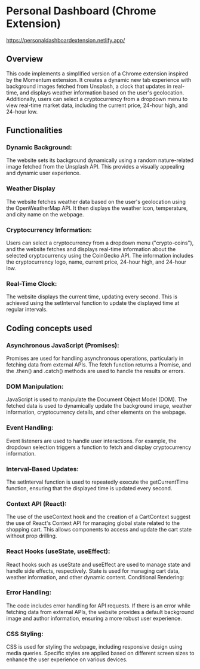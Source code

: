 # Personal Dashboard (Chrome Extension)

https://personaldashboardextension.netlify.app/

## Overview

This code implements a simplified version of a Chrome extension inspired by the Momentum extension. It creates a dynamic new tab experience with background images fetched from Unsplash, a clock that updates in real-time, and displays weather information based on the user's geolocation. Additionally, users can select a cryptocurrency from a dropdown menu to view real-time market data, including the current price, 24-hour high, and 24-hour low.

## Functionalities

### Dynamic Background:

The website sets its background dynamically using a random nature-related image fetched from the Unsplash API. This provides a visually appealing and dynamic user experience.

### Weather Display

The website fetches weather data based on the user's geolocation using the OpenWeatherMap API. It then displays the weather icon, temperature, and city name on the webpage.

### Cryptocurrency Information:

Users can select a cryptocurrency from a dropdown menu ("crypto-coins"), and the website fetches and displays real-time information about the selected cryptocurrency using the CoinGecko API. The information includes the cryptocurrency logo, name, current price, 24-hour high, and 24-hour low.

### Real-Time Clock:

The website displays the current time, updating every second. This is achieved using the setInterval function to update the displayed time at regular intervals.

## Coding concepts used

### Asynchronous JavaScript (Promises):

Promises are used for handling asynchronous operations, particularly in fetching data from external APIs. The fetch function returns a Promise, and the .then() and .catch() methods are used to handle the results or errors.

### DOM Manipulation:

JavaScript is used to manipulate the Document Object Model (DOM). The fetched data is used to dynamically update the background image, weather information, cryptocurrency details, and other elements on the webpage.

### Event Handling:

Event listeners are used to handle user interactions. For example, the dropdown selection triggers a function to fetch and display cryptocurrency information. 

### Interval-Based Updates:

The setInterval function is used to repeatedly execute the getCurrentTime function, ensuring that the displayed time is updated every second.

### Context API (React):

The use of the useContext hook and the creation of a CartContext suggest the use of React's Context API for managing global state related to the shopping cart. This allows components to access and update the cart state without prop drilling.

### React Hooks (useState, useEffect):

React hooks such as useState and useEffect are used to manage state and handle side effects, respectively. State is used for managing cart data, weather information, and other dynamic content.
Conditional Rendering:

### Error Handling:
The code includes error handling for API requests. If there is an error while fetching data from external APIs, the website provides a default background image and author information, ensuring a more robust user experience.

### CSS Styling:

CSS is used for styling the webpage, including responsive design using media queries. Specific styles are applied based on different screen sizes to enhance the user experience on various devices.
